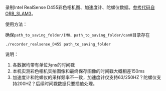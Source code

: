 录制Intel RealSense D455彩色相机图、加速度计、陀螺仪数据。[参考代码自ORB_SLAM3](https://github.com/UZ-SLAMLab/ORB_SLAM3/tree/master/Examples/Monocular/recorder_realsense_D435i.cc)。

使用方法：

​	确保`path_to_saving_folder/IMU、path_to_saving_folder/cam0`目录存在

```shell
./recorder_realsense_D455 path_to_saving_folder
```



说明：

1. 各数据均带有单位为ns的时间戳
2. 本机实测彩色相机实拍图像和最终保存图像的时间戳大概相差150ms
3. 加速度计和陀螺仪的采样频率不一致，加速度计仅支持63/250HZ？陀螺仪支持200HZ？后续时间戳数据只要插值处理。